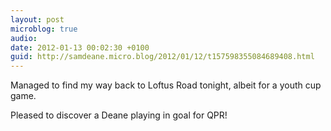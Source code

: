 ```yaml
---
layout: post
microblog: true
audio: 
date: 2012-01-13 00:02:30 +0100
guid: http://samdeane.micro.blog/2012/01/12/t157598355084689408.html
---
```

Managed to find my way back to Loftus Road tonight, albeit for a youth cup game.

Pleased to discover a Deane playing in goal for QPR!
